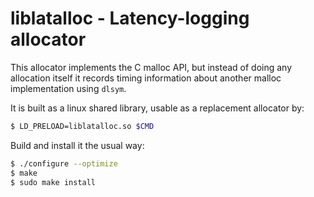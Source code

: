liblatalloc - Latency-logging allocator
=======================================

This allocator implements the C malloc API, but instead of doing any
allocation itself it records timing information about another malloc
implementation using `dlsym`.

It is built as a linux shared library, usable as a replacement allocator by:

```sh
$ LD_PRELOAD=liblatalloc.so $CMD
```

Build and install it the usual way:

```sh
$ ./configure --optimize
$ make
$ sudo make install
```
